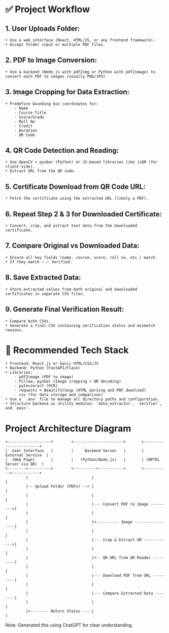 # ✅ Project Workflow
## 1. User Uploads Folder:
	• Use a web interface (React, HTML/JS, or any frontend framework).
	• Accept folder input or multiple PDF files.

## 2. PDF to Image Conversion:
	• Use a backend (Node.js with pdf2img or Python with pdf2image) to convert each PDF to images (usually PNG/JPG).

## 3. Image Cropping for Data Extraction:
	• Predefine bounding box coordinates for:
		- Name
		- Course Title
		- Score/Grade
		- Roll No
		- Credit
		- Duration
		- QR Code

## 4. QR Code Detection and Reading:
	• Use OpenCV + pyzbar (Python) or JS-based libraries like jsQR (for client-side).
	• Extract URL from the QR code.

## 5. Certificate Download from QR Code URL:
	• Fetch the certificate using the extracted URL (likely a PDF).

## 6. Repeat Step 2 & 3 for Downloaded Certificate:
	• Convert, crop, and extract text data from the downloaded certificate.

## 7. Compare Original vs Downloaded Data:
	• Ensure all key fields (name, course, score, roll no, etc.) match.
	• If they match → ✅ Verified.

## 8. Save Extracted Data:
	• Store extracted values from both original and downloaded certificates in separate CSV files.

## 9. Generate Final Verification Result:
	• Compare both CSVs.
	• Generate a final CSV containing verification status and mismatch reasons.
# 🔧 Recommended Tech Stack
	• Frontend: React.js or basic HTML/CSS/JS
	• Backend: Python (FastAPI/Flask)
	• Libraries:
		- pdf2image (PDF to image)
		- Pillow, pyzbar (Image cropping + QR decoding)
		- pytesseract (OCR)
		- requests + BeautifulSoup (HTML parsing and PDF download)
		- csv (for data storage and comparison)
	• Use a `.env` file to manage all directory paths and configuration.
	• Structure backend as utility modules: `data_extractor`, `verifier`, and `main`.


#  Project Architecture Diagram

```
+-------------------+        +----------------------+       +------------------------+
|  User Interface   |        |     Backend Server   |       |      External Service  |
|  (Web Page)       |        |   (Python/Node.js)   |       | (NPTEL Server via QR)  |
+--------+----------+        +----------+-----------+       +-----------+------------+
         |                            |                                   |
         |-- Upload Folder (PDFs) --> |                                   |
         |                            |                                   |
         |                            |--- Convert PDF to Image --------->|
         |                            |                                   |
         |                            |<---------- Image -----------------|
         |                            |                                   |
         |                            |--- Crop & Extract QR ------------>|
         |                            |                                   |
         |                            |<-- QR URL from QR Reader ---------|
         |                            |                                   |
         |                            |--- Download PDF from URL ---------|
         |                            |                                   |
         |                            |--- Compare Extracted Data --------|
         |                            |                                   |
         |<-------- Return Status ----|                                   |
```



Note: Generated this using ChatGPT for clear understanding.